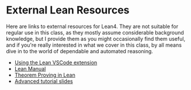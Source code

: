 # External Lean Resources

Here are links to external resources for Lean4. They are not suitable for regular use in this class, as they mostly assume considerable background knowledge, but I provide them as you might occasionally find them useful, and if you're really interested in what we cover in this class, by all means dive in to the world of dependable and automated reasoning.

- [Using the Lean VSCode extension](https://www.youtube.com/watch?v=zyXtbb_eYbY)
- [Lean Manual](https://leanprover.github.io/lean4/doc/)
- [Theorem Proving in Lean](https://leanprover.github.io/theorem_proving_in_lean4/title_page.html)
- [Advanced tutorial slides](http://leanprover.github.io/talks/NFM2022.pdf)
